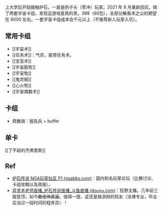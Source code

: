 上大学后开始接触炉石，一直是豹子头（零冲）玩家。2021 年 8 月重新回坑，做了两套宇宙卡组，发现这游戏是真的贵。388（60包），全部分解奥术之尘的期望在 6000 左右。一套宇宙卡组成本会千元以上（不推荐新人玩家入坑）。

## 常用卡组

- [[宇宙术]]
- [[任务术]]：气宗，疲劳任务术。
- [[宝宝术]]
- [[宇宙脏牧]]
- [[宇宙牧]]
- [[鬼灵贼]]
- [[心火牧]]
- [[宇宙偶数术]]

## 卡组

- 奇数骑：报告兵 + buffer

## 单卡
[[了不起的杰弗里斯]]

## Ref

- [炉石传说 NGA玩家社区 P1 (ngabbs.com)](https://ngabbs.com/thread.php?fid=422)：国内知名玩家论坛（比赛讨论、卡组攻略以及周报）。
- [异灵术老师直播_炉石传说直播_斗鱼直播 (douyu.com)](https://www.douyu.com/93589)：狂野主播。几年前三服登顶，如今~~戴佳伟菜逼~~。值得一提，这还是我浙财的校友（法律专业，毕业后当过一段时间的程序员）！